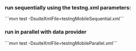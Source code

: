 ### run sequentially using the testng.xml parameters: 
´´´mvn test -DsuiteXmlFile=testngMobileSequential.xml´´´

### run in parallel with data provider 
´´´mvn test -DsuiteXmlFile=testngMobileParallel.xml´´´
